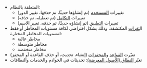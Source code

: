 * المتعلقة بالنظام:
    * تغييرات [المستخدم](../../../user-guides/settings/users.md) (تم إنشاؤها حديثًا، تم حذفها، تغيير الدور)
    * تغييرات [التكامل](integrations-intro.md) (تم تعطيله، تم حذفه)
    * تغييرات [التطبيق](../../../user-guides/settings/applications.md) (تم إنشاؤه حديثًا، تم حذفه، تغيير الاسم)
* ال[ثغرات](../../../glossary-en.md#vulnerability) المكتشفة، وذلك بشكل افتراضي لكافة مستويات المخاطر أو فقط لمستويات المخاطر المختارة:
    * مخاطر عالية
    * مخاطر متوسطة
    * مخاطر منخفضة
* تغيّرت [القواعد](../../../user-guides/rules/rules.md) و[المحفزات](../../../user-guides/triggers/triggers.md) (إنشاء، تحديث، أو حذف القاعدة أو المحفز)
* تغيّر [النطاق (الأصول المعرضة)](../../scanner.md): تحديثات في الخوادم والخدمات والنطاقات